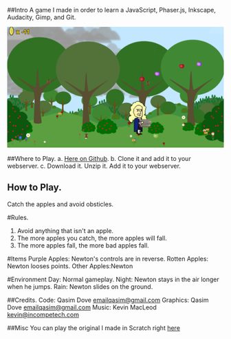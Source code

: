##Intro
A game I made in order to learn a JavaScript, Phaser.js, Inkscape, Audacity, Gimp, and Git.

![Apple Catch](assets/images/apple_catch1.png)

##Where to Play.
a. [Here on Github](http://theqyd.github.io/apple-catch).
b. Clone it and add it to your webserver.
c. Download it. Unzip it. Add it to your webserver.

## How to Play.
Catch the apples and avoid obsticles.

#Rules.
1. Avoid anything that isn't an apple. 
2. The more apples you catch, the more apples will fall. 
3. The more apples fall, the more bad apples fall.

#Items
Purple Apples: Newton's controls are in reverse.
Rotten Apples: Newton looses points.
Other Apples:Newton

#Environment
Day: Normal gameplay.
Night: Newton stays in the air longer when he jumps.
Rain: Newton slides on the ground.

##Credits.
Code: Qasim Dove <emailqasim@gmail.com>
Graphics: Qasim Dove <emailqasim@gmail.com>
Music: Kevin MacLeod <kevin@incompetech.com>

##Misc
You can play the original I made in Scratch right [here](https://scratch.mit.edu/projects/10484429)
